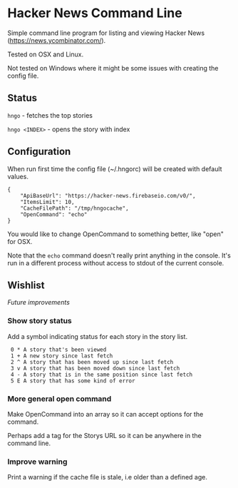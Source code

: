 # Hacker News Command Line

Simple command line program for listing and viewing Hacker News (https://news.ycombinator.com/).

Tested on OSX and Linux. 

Not tested on Windows where it might be some issues with creating the config file.

## Status

`hngo` - fetches the top stories

`hngo <INDEX>` - opens the story with index <INDEX>

## Configuration

When run first time the config file (~/.hngorc) will be created with default values.

    {
        "ApiBaseUrl": "https://hacker-news.firebaseio.com/v0/",
        "ItemsLimit": 10,
        "CacheFilePath": "/tmp/hngocache",
        "OpenCommand": "echo"
    }

You would like to change OpenCommand to something better, like "open" for OSX.

Note that the `echo` command doesn't really print anything in the console.
It's run in a different process without access to stdout of the current console.

## Wishlist

_Future improvements_

### Show story status

Add a symbol indicating status for each story in the story list.

     0 * A story that's been viewed
     1 + A new story since last fetch
     2 ^ A story that has been moved up since last fetch
     3 v A story that has been moved down since last fetch
     4 - A story that is in the same position since last fetch
     5 E A story that has some kind of error

### More general open command

Make OpenCommand into an array so it can accept options for the command.

Perhaps add a tag for the Storys URL so it can be anywhere in the command line.

### Improve warning

Print a warning if the cache file is stale, i.e older than a defined age.

